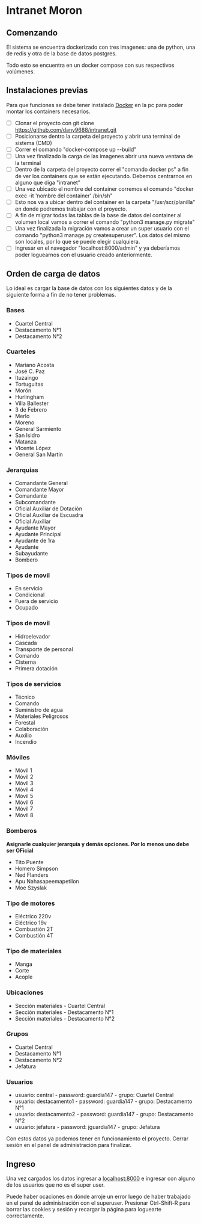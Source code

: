 # Intranet Moron



## Comenzando

El sistema se encuentra dockerizado con tres imagenes: una de python, una de redis y otra de la base de datos postgres.

Todo esto se encuentra en un docker compose con sus respectivos volúmenes.

## Instalaciones previas

Para que funciones se debe tener instalado  [Docker](https://www.docker.com/) en la pc para poder montar los containers necesarios.

- [ ] Clonar el proyecto con git clone https://github.com/dany9688/intranet.git
- [ ] Posicionarse dentro la carpeta del proyecto y abrir una terminal de sistema (CMD)
- [ ] Correr el comando "docker-compose up --build"
- [ ] Una vez finalizado la carga de las imagenes abrir una nueva ventana de la terminal
- [ ] Dentro de la carpeta del proyecto correr el "comando docker ps" a fin de ver los containers que se están ejecutando. Debemos centrarnos en alguno que diga "intranet"
- [ ] Una vez ubicado el nombre del container corremos el comando "docker exec -it 'nombre del container' /bin/sh"
- [ ] Esto nos va a ubicar dentro del container en la carpeta "/usr/scr/planilla" en donde podremos trabajar con el proyecto.
- [ ] A fin de migrar todas las tablas de la base de datos del container al volumen local vamos a correr el comando "python3 manage.py migrate"
- [ ] Una vez finalizada la migración vamos a crear un super usuario con el comando "python3 manage.py createsuperuser". Los datos del mismo son locales, por lo que se puede elegir cualquiera.
- [ ] Ingresar en el navegador "localhost:8000/admin" y ya deberíamos poder loguearnos con el usuario creado anteriormente.

## Orden de carga de datos

Lo ideal es cargar la base de datos con los siguientes datos y de la siguiente forma a fin de no tener problemas.

### Bases
-    Cuartel Central
-    Destacamento N°1
-    Destacamento N°2

### Cuarteles
-    Mariano Acosta
-	José C. Paz
-	Ituzaingo
-	Tortuguitas
-	Morón
-	Hurlingham
-	Villa Ballester
-	3 de Febrero
-	Merlo
-	Moreno
-	General Sarmiento
-	San Isidro
-	Matanza
-	VIcente López
-	General San Martín

### Jerarquías
-    Comandante General
-	Comandante Mayor
-	Comandante
-	Subcomandante
-	Oficial Auxiliar de Dotación
-	Oficial Auxiliar de Escuadra
-	Oficial Auxiliar
-	Ayudante Mayor
-	Ayudante Principal
-	Ayudante de 1ra
-	Ayudante
-	Subayudante
-	Bombero

### Tipos de movil
-    En servicio
-    Condicional
-    Fuera de servicio
-    Ocupado

### Tipos de movil
-    Hidroelevador
-	Cascada
-	Transporte de personal
-	Comando
-	Cisterna
-	Primera dotación

### Tipos de servicios
-    Técnico
-	Comando
-	Suministro de agua
-	Materiales Peligrosos
-	Forestal
-	Colaboración
-	Auxilio
-	Incendio

### Móviles
-   Móvil 1
-   Móvil 2
-   Móvil 3
-   Móvil 4
-   Móvil 5
-   Móvil 6
-   Móvil 7
-   Móvil 8

### Bomberos
**Asignarle cualquier jerarquía y demás opciones. Por lo menos uno debe ser OFicial**
-   Tito Puente
-   Homero Simpson
-   Ned Flanders
-   Apu Nahasapeemapetilon
-   Moe Szyslak

### Tipo de motores
-    Eléctrico 220v
-    Eléctrico 19v
-    Combustión 2T
-    Combustión 4T

### Tipo de materiales
-    Manga
-    Corte
-    Acople

### Ubicaciones
-    Sección materiales - Cuartel Central
-    Sección materiales - Destacamento N°1
-    Sección materiales - Destacamento N°2

### Grupos
-    Cuartel Central
-    Destacamento N°1
-    Destacamento N°2
-    Jefatura

### Usuarios
-    usuario: central - password: guardia147 - grupo: Cuartel Central
-    usuario: destacamento1 - password: guardia147 - grupo: Destacamento N°1
-    usuario: destacamento2 - password: guardia147 - grupo: Destacamento N°2
-    usuario: jefatura - password: jguardia147 - grupo: Jefatura

Con estos datos ya podemos tener en funcionamiento el proyecto. Cerrar sesión en el panel de administración para finalizar.

## Ingreso

Una vez cargados los datos ingresar a [localhost:8000](http://localhost:8000) e ingresar con alguno de los usuarios que no es el super user.

Puede haber ocaciones en dónde arroje un error luego de haber trabajado en el panel de administración con el superuser. Presionar Ctrl-Shift-R para borrar las cookies y sesión y recargar la página para loguearte correctamente.